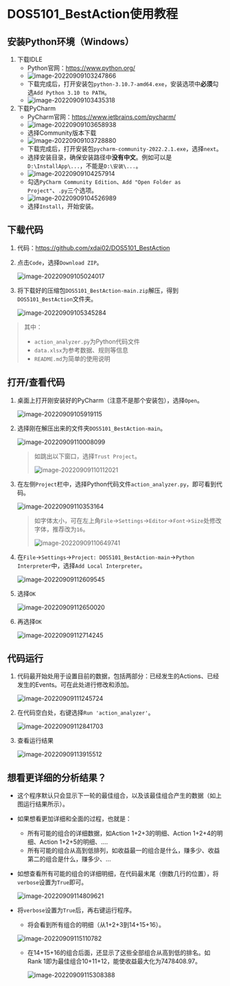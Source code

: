 # DOS5101_BestAction使用教程

## 安装Python环境（Windows）

1. 下载IDLE
    - Python官网：https://www.python.org/
    - ![image-20220909103247866](C:\Users\25132\AppData\Roaming\Typora\typora-user-images\image-20220909103247866.png)
    - 下载完成后，打开安装包`python-3.10.7-amd64.exe`，安装选项中**必须**勾选`Add Python 3.10 to PATH`。
    - ![image-20220909103435318](C:\Users\25132\AppData\Roaming\Typora\typora-user-images\image-20220909103435318.png)
2. 下载PyCharm
    - PyCharm官网：https://www.jetbrains.com/pycharm/
    - ![image-20220909103658938](C:\Users\25132\AppData\Roaming\Typora\typora-user-images\image-20220909103658938.png)
    - 选择Community版本下载
    - ![image-20220909103728880](C:\Users\25132\AppData\Roaming\Typora\typora-user-images\image-20220909103728880.png)
    - 下载完成后，打开安装包`pycharm-community-2022.2.1.exe`，选择`next`。
    - 选择安装目录，确保安装路径中**没有中文**。例如可以是`D:\InstallApp\...`，不能是`D:\安装\...`。
    - ![image-20220909104257914](C:\Users\25132\AppData\Roaming\Typora\typora-user-images\image-20220909104257914.png)
    - 勾选`PyCharm Community Edition`、`Add "Open Folder as Project"`、`.py`三个选项。
    - ![image-20220909104526989](C:\Users\25132\AppData\Roaming\Typora\typora-user-images\image-20220909104526989.png)
    - 选择`Install`，开始安装。



## 下载代码

1. 代码：https://github.com/xdai02/DOS5101_BestAction

2. 点击`Code`，选择`Download ZIP`。

    ![image-20220909105024017](C:\Users\25132\AppData\Roaming\Typora\typora-user-images\image-20220909105024017.png)

3. 将下载好的压缩包`DOS5101_BestAction-main.zip`解压，得到`DOS5101_BestAction`文件夹。

    ![image-20220909105345284](C:\Users\25132\AppData\Roaming\Typora\typora-user-images\image-20220909105345284.png)

> 其中：
>
> - `action_analyzer.py`为Python代码文件
> - `data.xlsx`为参考数据、规则等信息
> - `README.md`为简单的使用说明



## 打开/查看代码

1. 桌面上打开刚安装好的PyCharm（注意不是那个安装包），选择`Open`。

    ![image-20220909105919115](C:\Users\25132\AppData\Roaming\Typora\typora-user-images\image-20220909105919115.png)

2. 选择刚在解压出来的文件夹`DOS5101_BestAction-main`。

    ![image-20220909110008099](C:\Users\25132\AppData\Roaming\Typora\typora-user-images\image-20220909110008099.png)

    > 如跳出以下窗口，选择`Trust Project`。
    >
    > ![image-20220909110112021](C:\Users\25132\AppData\Roaming\Typora\typora-user-images\image-20220909110112021.png)

3. 在左侧`Project`栏中，选择Python代码文件`action_analyzer.py`，即可看到代码。

    ![image-20220909110353164](C:\Users\25132\AppData\Roaming\Typora\typora-user-images\image-20220909110353164.png)

    > 如字体太小，可在左上角`File`→`Settings`→`Editor`→`Font`→`Size`处修改字体，推荐改为`16`。
    >
    > ![image-20220909110649741](C:\Users\25132\AppData\Roaming\Typora\typora-user-images\image-20220909110649741.png)

4. 在`File`→`Settings`→`Project: DOS5101_BestAction-main`→`Python Interpreter`中，选择`Add Local Interpreter`。

    ![image-20220909112609545](C:\Users\25132\AppData\Roaming\Typora\typora-user-images\image-20220909112609545.png)

5. 选择`OK`

    ![image-20220909112650020](C:\Users\25132\AppData\Roaming\Typora\typora-user-images\image-20220909112650020.png)

6. 再选择`OK`

    ![image-20220909112714245](C:\Users\25132\AppData\Roaming\Typora\typora-user-images\image-20220909112714245.png)



## 代码运行

1. 代码最开始处用于设置目前的数据，包括两部分：已经发生的Actions、已经发生的Events。可在此处进行修改和添加。

    ![image-20220909111245724](C:\Users\25132\AppData\Roaming\Typora\typora-user-images\image-20220909111245724.png)

2. 在代码空白处，右键选择`Run 'action_analyzer'`。

    ![image-20220909112841703](C:\Users\25132\AppData\Roaming\Typora\typora-user-images\image-20220909112841703.png)

3. 查看运行结果

    ![image-20220909113915512](C:\Users\25132\AppData\Roaming\Typora\typora-user-images\image-20220909113915512.png)



## 想看更详细的分析结果？

- 这个程序默认只会显示下一轮的最佳组合，以及该最佳组合产生的数据（如上图运行结果所示）。
- 如果想看更加详细和全面的过程，也就是：
    - 所有可能的组合的详细数据，如Action 1+2+3的明细、Action 1+2+4的明细、Action 1+2+5的明细、....
    - 所有可能的组合从高到低排列，如收益最一的组合是什么，赚多少、收益第二的组合是什么，赚多少、...

- 如想查看所有可能的组合的详细明细，在代码最末尾（倒数几行的位置），将`verbose`设置为`True`即可。

    ![image-20220909114809621](C:\Users\25132\AppData\Roaming\Typora\typora-user-images\image-20220909114809621.png)

- 将`verbose`设置为`True`后，再右键运行程序。

    - 将会看到所有组合的明细（从1+2+3到14+15+16）。

    ![image-20220909115110782](C:\Users\25132\AppData\Roaming\Typora\typora-user-images\image-20220909115110782.png)

    - 在14+15+16的组合后面，还显示了这些全部组合从高到低的排名。如Rank 1即为最佳组合10+11+12，能使收益最大化为7478408.97。

        ![image-20220909115308388](C:\Users\25132\AppData\Roaming\Typora\typora-user-images\image-20220909115308388.png)

